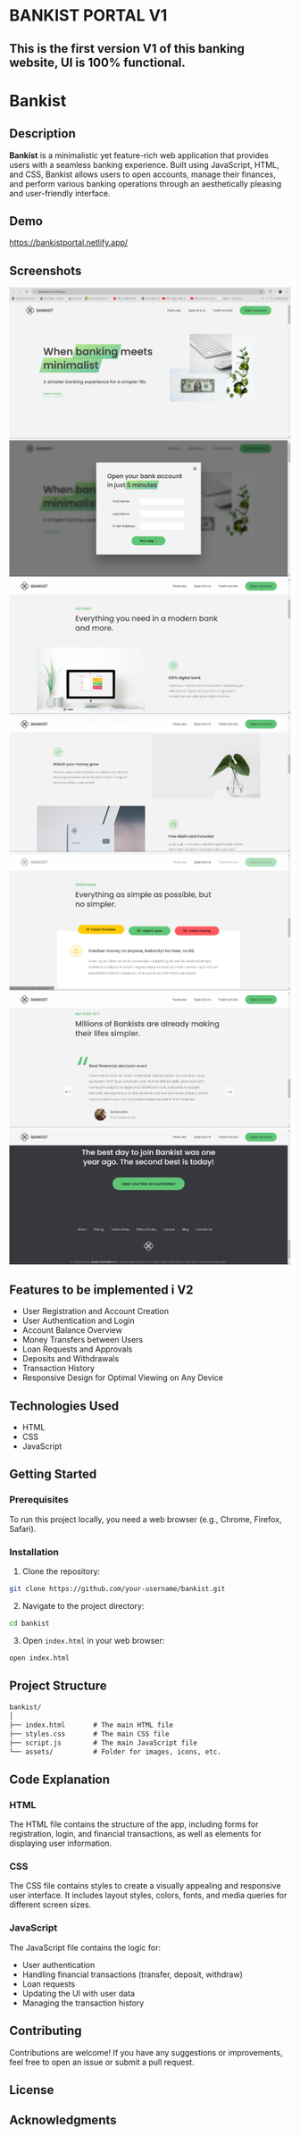 # BANKIST PORTAL V1

This is the first version V1 of this banking website, UI is 100% functional.
---

# Bankist

## Description

**Bankist** is a minimalistic yet feature-rich web application that provides users with a seamless banking experience. Built using JavaScript, HTML, and CSS, Bankist allows users to open accounts, manage their finances, and perform various banking operations through an aesthetically pleasing and user-friendly interface.

## Demo

https://bankistportal.netlify.app/

## Screenshots

![1](assets/1.png)
![2](assets/2.png)
![3](assets/3.png)
![4](assets/4.png)
![5](assets/5.png)
![6](assets/6.png)
![7](assets/7.png)


## Features to be implemented i V2

- User Registration and Account Creation
- User Authentication and Login
- Account Balance Overview
- Money Transfers between Users
- Loan Requests and Approvals
- Deposits and Withdrawals
- Transaction History
- Responsive Design for Optimal Viewing on Any Device

## Technologies Used

- HTML
- CSS
- JavaScript


## Getting Started

### Prerequisites

To run this project locally, you need a web browser (e.g., Chrome, Firefox, Safari).

### Installation

1. Clone the repository:

```bash
git clone https://github.com/your-username/bankist.git
```

2. Navigate to the project directory:

```bash
cd bankist
```

3. Open `index.html` in your web browser:

```bash
open index.html
```

## Project Structure

```
bankist/
│
├── index.html       # The main HTML file
├── styles.css       # The main CSS file
├── script.js        # The main JavaScript file
└── assets/          # Folder for images, icons, etc.
```

## Code Explanation

### HTML

The HTML file contains the structure of the app, including forms for registration, login, and financial transactions, as well as elements for displaying user information.

### CSS

The CSS file contains styles to create a visually appealing and responsive user interface. It includes layout styles, colors, fonts, and media queries for different screen sizes.

### JavaScript

The JavaScript file contains the logic for:
- User authentication
- Handling financial transactions (transfer, deposit, withdraw)
- Loan requests
- Updating the UI with user data
- Managing the transaction history

## Contributing

Contributions are welcome! If you have any suggestions or improvements, feel free to open an issue or submit a pull request.

## License



## Acknowledgments

